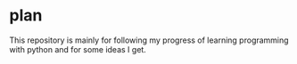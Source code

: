# plan

This repository is mainly for following my progress of learning programming with python and for some ideas I get.
